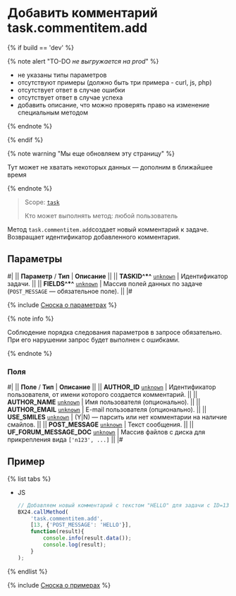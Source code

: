 # Добавить комментарий task.commentitem.add

{% if build == 'dev' %}

{% note alert "TO-DO _не выгружается на prod_" %}

- не указаны типы параметров
- отсутствуют примеры (должно быть три примера - curl, js, php)
- отсутствует ответ в случае ошибки
- отсутствует ответ в случае успеха
- добавить описание, что можно проверять право на изменение специальным методом

{% endnote %}

{% endif %}

{% note warning "Мы еще обновляем эту страницу" %}

Тут может не хватать некоторых данных — дополним в ближайшее время

{% endnote %}

> Scope: [`task`](../../scopes/permissions.md)
>
> Кто может выполнять метод: любой пользователь

Метод `task.commentitem.add`создает новый комментарий к задаче. Возвращает идентификатор добавленного комментария.

## Параметры

#|
|| **Параметр** / **Тип** | **Описание** ||
|| **TASKID^*^**
[`unknown`](../../data-types.md) | Идентификатор задачи. ||
|| **FIELDS^*^**
[`unknown`](../../data-types.md) | Массив полей данных по задаче (`POST_MESSAGE` — обязательное поле). ||
|#

{% include [Сноска о параметрах](../../../_includes/required.md) %}

{% note info %}

Соблюдение порядка следования параметров в запросе обязательно. При его нарушении запрос будет выполнен с ошибками.

{% endnote %}

### Поля

#|
|| **Поле** / **Тип** | **Описание** ||
|| **AUTHOR_ID**
[`unknown`](../../data-types.md) | Идентификатор пользователя, от имени которого создается комментарий. ||
|| **AUTHOR_NAME**
[`unknown`](../../data-types.md) | Имя пользователя (опционально). ||
|| **AUTHOR_EMAIL**
[`unknown`](../../data-types.md) | E-mail пользователя (опционально). ||
|| **USE_SMILES**
[`unknown`](../../data-types.md) | (Y\|N) — парсить или нет комментарии на наличие смайлов. ||
|| **POST_MESSAGE**
[`unknown`](../../data-types.md) | Текст сообщения. ||
|| **UF_FORUM_MESSAGE_DOC**
[`unknown`](../../data-types.md) | Массив файлов с диска для прикрепления вида `['n123', ...]` ||
|#

## Пример

{% list tabs %}

- JS

    ```js
    // Добавляем новый комментарий с текстом "HELLO" для задачи с ID=13
    BX24.callMethod(
        'task.commentitem.add',
        [13, {'POST_MESSAGE': 'HELLO'}],
        function(result){
            console.info(result.data());
            console.log(result);
        }
    );
    ```

{% endlist %}

{% include [Сноска о примерах](../../../_includes/examples.md) %}